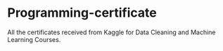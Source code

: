 # Programming-certificate
All the certificates received from Kaggle for Data Cleaning and Machine Learning Courses.
